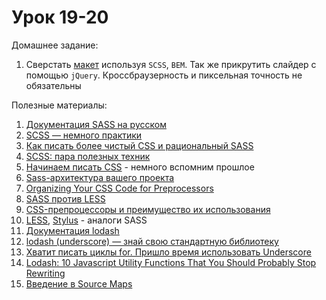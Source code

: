 # Урок 19-20

Домашнее задание:

1. Сверстать [макет](homework19_20.psd) используя `SCSS`, `BEM`. Так же прикрутить слайдер с помощью `jQuery`. Кроссбраузерность и пиксельная точность не обязательны


Полезные материалы:

1. [Документация SASS на русском](http://sass-scss.ru/)
2. [SCSS — немного практики](https://habrahabr.ru/post/140612/)
3. [Как писать более чистый CSS и рациональный SASS](https://habrahabr.ru/company/paysto/blog/255981/)
4. [SCSS: пара полезных техник](https://habrahabr.ru/post/151679/)
5. [Начинаем писать CSS](http://frontender.info/starting-css/) - немного вспомним прошлое
6. [Sass-архитектура вашего проекта](https://habrahabr.ru/post/249047/)
7. [Organizing Your CSS Code for Preprocessors](http://modernweb.com/2014/04/14/organizing-your-css-code-for-preprocessors/)
8. [SASS против LESS](https://habrahabr.ru/post/144309/)
9. [CSS-препроцессоры и преимущество их использования](http://zencoder.ru/css/css-sass-less-stylus/)
10. [LESS](http://lesscss.org/), [Stylus](http://stylus-lang.com/) - аналоги SASS
11. [Документация lodash](https://lodash.com/)
12. [lodash (underscore) — знай свою стандартную библиотеку](https://habrahabr.ru/post/217515/)
13. [Хватит писать циклы for. Пришло время использовать Underscore](http://frontender.info/stop-writing-for-loops-start-using-underscorejs/)
14. [Lodash: 10 Javascript Utility Functions That You Should Probably Stop Rewriting](http://colintoh.com/blog/lodash-10-javascript-utility-functions-stop-rewriting)
15. [Введение в Source Maps](https://habrahabr.ru/post/178743/)
